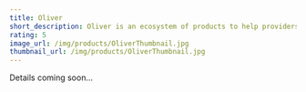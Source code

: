 ```yaml
---
title: Oliver
short_description: Oliver is an ecosystem of products to help providers make data driven decisions.
rating: 5
image_url: /img/products/OliverThumbnail.jpg
thumbnail_url: /img/products/OliverThumbnail.jpg
---
```


Details coming soon...
